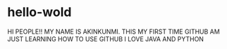 # hello-wold
HI PEOPLE!! MY NAME IS AKINKUNMI. THIS MY FIRST TIME GITHUB 
AM JUST LEARNING HOW TO USE GITHUB
I  LOVE JAVA AND PYTHON
